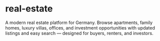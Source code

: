 # real-estate
A modern real estate platform for Germany. Browse apartments, family homes, luxury villas, offices, and investment opportunities with updated listings and easy search — designed for buyers, renters, and investors.
